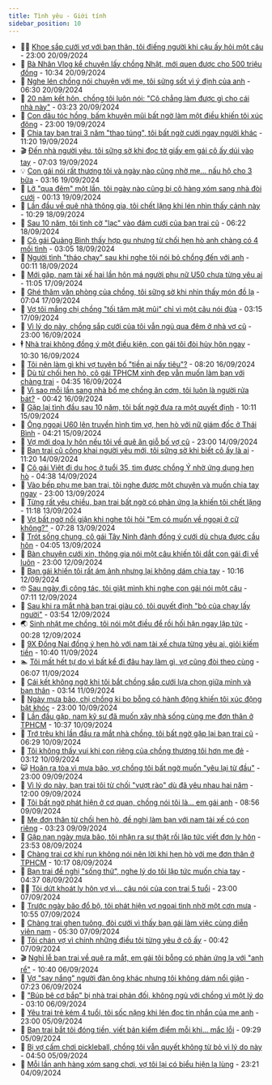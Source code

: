 ```yaml
---
title: Tình yêu - Giới tính
sidebar_position: 10
---
```


<!-- dantri-tinh-yeu-gioi-tinh:START -->
- 👨‍🏫 [Khoe sắp cưới vợ với bạn thân, tôi điếng người khi cậu ấy hỏi một câu](https://dantri.com.vn/tinh-yeu-gioi-tinh/khoe-sap-cuoi-vo-voi-ban-than-toi-dieng-nguoi-khi-cau-ay-hoi-mot-cau-20240920162317042.htm) - 23:00 20/09/2024
- 🦣 [Bà Nhân Vlog kể chuyện lấy chồng Nhật, mới quen được cho 500 triệu đồng](https://dantri.com.vn/tinh-yeu-gioi-tinh/ba-nhan-vlog-ke-chuyen-lay-chong-nhat-moi-quen-duoc-cho-500-trieu-dong-20240920092654581.htm) - 10:34 20/09/2024
- 🔭 [Nghe lén chồng nói chuyện với mẹ, tôi sửng sốt vì ý định của anh](https://dantri.com.vn/tinh-yeu-gioi-tinh/nghe-len-chong-noi-chuyen-voi-me-toi-sung-sot-vi-y-dinh-cua-anh-20240919162643050.htm) - 06:30 20/09/2024
- 🧐 [20 năm kết hôn, chồng tôi luôn nói: &quot;Cô chẳng làm được gì cho cái nhà này&quot;](https://dantri.com.vn/tinh-yeu-gioi-tinh/20-nam-ket-hon-chong-toi-luon-noi-co-chang-lam-duoc-gi-cho-cai-nha-nay-20240912204642592.htm) - 03:23 20/09/2024
- 🫶 [Con dâu tóc hồng, bấm khuyên mũi bất ngờ làm một điều khiến tôi xúc động](https://dantri.com.vn/tinh-yeu-gioi-tinh/con-dau-toc-hong-bam-khuyen-mui-bat-ngo-lam-mot-dieu-khien-toi-xuc-dong-20240919174659309.htm) - 23:00 19/09/2024
- 💃 [Chia tay bạn trai 3 năm &quot;thao túng&quot;, tôi bất ngờ cưới ngay người khác](https://dantri.com.vn/tinh-yeu-gioi-tinh/chia-tay-ban-trai-3-nam-thao-tung-toi-bat-ngo-cuoi-ngay-nguoi-khac-20240919152247934.htm) - 11:20 19/09/2024
- 🎬 [Đến nhà người yêu, tôi sững sờ khi đọc tờ giấy em gái cô ấy dúi vào tay](https://dantri.com.vn/tinh-yeu-gioi-tinh/den-nha-nguoi-yeu-toi-sung-so-khi-doc-to-giay-em-gai-co-ay-dui-vao-tay-20240919101859587.htm) - 07:03 19/09/2024
- 💡 [Con gái nói rất thương tôi và ngày nào cũng nhờ mẹ... nấu hộ cho 3 bữa](https://dantri.com.vn/tinh-yeu-gioi-tinh/con-gai-noi-rat-thuong-toi-va-ngay-nao-cung-nho-me-nau-ho-cho-3-bua-20240919100311085.htm) - 03:16 19/09/2024
- 🙉 [Lỡ &quot;qua đêm&quot; một lần, tôi ngày nào cũng bị cô hàng xóm sang nhà đòi cưới](https://dantri.com.vn/tinh-yeu-gioi-tinh/lo-qua-dem-mot-lan-toi-ngay-nao-cung-bi-co-hang-xom-sang-nha-doi-cuoi-20240918161332006.htm) - 00:13 19/09/2024
- 🚦 [Lần đầu về quê nhà thông gia, tôi chết lặng khi lén nhìn thấy cảnh này](https://dantri.com.vn/tinh-yeu-gioi-tinh/lan-dau-ve-que-nha-thong-gia-toi-chet-lang-khi-len-nhin-thay-canh-nay-20240918163250702.htm) - 10:29 18/09/2024
- 🥸 [Sau 10 năm, tôi tình cờ &quot;lạc&quot; vào đám cưới của bạn trai cũ](https://dantri.com.vn/tinh-yeu-gioi-tinh/sau-10-nam-toi-tinh-co-lac-vao-dam-cuoi-cua-ban-trai-cu-20240918123828288.htm) - 06:22 18/09/2024
- 🤡 [Cô gái Quảng Bình thấy hợp gu nhưng từ chối hẹn hò anh chàng có 4 mối tình](https://dantri.com.vn/tinh-yeu-gioi-tinh/co-gai-quang-binh-thay-hop-gu-nhung-tu-choi-hen-ho-anh-chang-co-4-moi-tinh-20240918083107220.htm) - 03:05 18/09/2024
- 🦩 [Người tình &quot;tháo chạy&quot; sau khi nghe tôi nói bỏ chồng đến với anh](https://dantri.com.vn/tinh-yeu-gioi-tinh/nguoi-tinh-thao-chay-sau-khi-nghe-toi-noi-bo-chong-den-voi-anh-20240917152237622.htm) - 00:11 18/09/2024
- 🤡 [Mới gặp, nam tài xế hai lần hôn má người phụ nữ U50 chưa từng yêu ai](https://dantri.com.vn/tinh-yeu-gioi-tinh/moi-gap-nam-tai-xe-hai-lan-hon-ma-nguoi-phu-nu-u50-chua-tung-yeu-ai-20240917113332835.htm) - 11:05 17/09/2024
- 🌊 [Ghé thăm văn phòng của chồng, tôi sững sờ khi nhìn thấy món đồ lạ](https://dantri.com.vn/tinh-yeu-gioi-tinh/ghe-tham-van-phong-cua-chong-toi-sung-so-khi-nhin-thay-mon-do-la-20240913133012120.htm) - 07:04 17/09/2024
- 🐘 [Vợ tôi mắng chị chồng &quot;tối tăm mặt mũi&quot; chỉ vì một câu nói đùa](https://dantri.com.vn/tinh-yeu-gioi-tinh/vo-toi-mang-chi-chong-toi-tam-mat-mui-chi-vi-mot-cau-noi-dua-20240917093037204.htm) - 03:15 17/09/2024
- 🚀 [Vì lý do này, chồng sắp cưới của tôi vẫn ngủ qua đêm ở nhà vợ cũ](https://dantri.com.vn/tinh-yeu-gioi-tinh/vi-ly-do-nay-chong-sap-cuoi-cua-toi-van-ngu-qua-dem-o-nha-vo-cu-20240917021341794.htm) - 23:00 16/09/2024
- 🕴 [Nhà trai không đồng ý một điều kiện, con gái tôi đòi hủy hôn ngay](https://dantri.com.vn/tinh-yeu-gioi-tinh/nha-trai-khong-dong-y-mot-dieu-kien-con-gai-toi-doi-huy-hon-ngay-20240916171623869.htm) - 10:30 16/09/2024
- 🚀 [Tôi nên làm gì khi vợ tuyên bố &quot;tiền ai nấy tiêu&quot;?](https://dantri.com.vn/tinh-yeu-gioi-tinh/toi-nen-lam-gi-khi-vo-tuyen-bo-tien-ai-nay-tieu-20240916152001013.htm) - 08:20 16/09/2024
- 👺 [Dù từ chối hẹn hò, cô gái TPHCM xinh đẹp vẫn muốn làm bạn với chàng trai](https://dantri.com.vn/tinh-yeu-gioi-tinh/du-tu-choi-hen-ho-co-gai-tphcm-xinh-dep-van-muon-lam-ban-voi-chang-trai-20240916090954893.htm) - 04:35 16/09/2024
- 💄 [Vì sao mỗi lần sang nhà bố mẹ chồng ăn cơm, tôi luôn là người rửa bát?](https://dantri.com.vn/tinh-yeu-gioi-tinh/vi-sao-moi-lan-sang-nha-bo-me-chong-an-com-toi-luon-la-nguoi-rua-bat-20240913113752510.htm) - 00:42 16/09/2024
- 🌊 [Gặp lại tình đầu sau 10 năm, tôi bất ngờ đưa ra một quyết định](https://dantri.com.vn/tinh-yeu-gioi-tinh/gap-lai-tinh-dau-sau-10-nam-toi-bat-ngo-dua-ra-mot-quyet-dinh-20240915112948204.htm) - 10:11 15/09/2024
- 🚦 [Ông ngoại U60 lên truyền hình tìm vợ, hẹn hò với nữ giám đốc ở Thái Bình](https://dantri.com.vn/tinh-yeu-gioi-tinh/ong-ngoai-u60-len-truyen-hinh-tim-vo-hen-ho-voi-nu-giam-doc-o-thai-binh-20240915072246747.htm) - 04:21 15/09/2024
- 👹 [Vợ mới dọa ly hôn nếu tôi về quê ăn giỗ bố vợ cũ](https://dantri.com.vn/tinh-yeu-gioi-tinh/vo-moi-doa-ly-hon-neu-toi-ve-que-an-gio-bo-vo-cu-20240914130511794.htm) - 23:00 14/09/2024
- 🚀 [Bạn trai cũ công khai người yêu mới, tôi sững sờ khi biết cô ấy là ai](https://dantri.com.vn/tinh-yeu-gioi-tinh/ban-trai-cu-cong-khai-nguoi-yeu-moi-toi-sung-so-khi-biet-co-ay-la-ai-20240914101914790.htm) - 11:20 14/09/2024
- 🌁 [Cô gái Việt đi du học ở tuổi 35, tìm được chồng Ý nhờ ứng dụng hẹn hò](https://dantri.com.vn/tinh-yeu-gioi-tinh/co-gai-viet-di-du-hoc-o-tuoi-35-tim-duoc-chong-y-nho-ung-dung-hen-ho-20240914102808453.htm) - 04:38 14/09/2024
- 🧰 [Vào bếp phụ mẹ bạn trai, tôi nghe được một chuyện và muốn chia tay ngay](https://dantri.com.vn/tinh-yeu-gioi-tinh/vao-bep-phu-me-ban-trai-toi-nghe-duoc-mot-chuyen-va-muon-chia-tay-ngay-20240914005213856.htm) - 23:00 13/09/2024
- 🦅 [Từng rất yêu chiều, bạn trai bất ngờ có phản ứng lạ khiến tôi chết lặng](https://dantri.com.vn/tinh-yeu-gioi-tinh/tung-rat-yeu-chieu-ban-trai-bat-ngo-co-phan-ung-la-khien-toi-chet-lang-20240911225117961.htm) - 11:18 13/09/2024
- 🌈 [Vợ bất ngờ nổi giận khi nghe tôi hỏi &quot;Em có muốn về ngoại ở cữ không?&quot;](https://dantri.com.vn/tinh-yeu-gioi-tinh/vo-bat-ngo-noi-gian-khi-nghe-toi-hoi-em-co-muon-ve-ngoai-o-cu-khong-20240912105410424.htm) - 07:28 13/09/2024
- 🌋 [Trót sống chung, cô gái Tây Ninh đành đồng ý cưới dù chưa được cầu hôn](https://dantri.com.vn/tinh-yeu-gioi-tinh/trot-song-chung-co-gai-tay-ninh-danh-dong-y-cuoi-du-chua-duoc-cau-hon-20240913104445532.htm) - 04:05 13/09/2024
- 👺 [Bàn chuyện cưới xin, thông gia nói một câu khiến tôi dắt con gái đi về luôn](https://dantri.com.vn/tinh-yeu-gioi-tinh/ban-chuyen-cuoi-xin-thong-gia-noi-mot-cau-khien-toi-dat-con-gai-di-ve-luon-20240912155350433.htm) - 23:00 12/09/2024
- 🎃 [Bạn gái khiến tôi rất ám ảnh nhưng lại không dám chia tay](https://dantri.com.vn/tinh-yeu-gioi-tinh/ban-gai-khien-toi-rat-am-anh-nhung-lai-khong-dam-chia-tay-20240912171529506.htm) - 10:16 12/09/2024
- 🤓 [Sau ngày đi công tác, tôi giật mình khi nghe con gái nói một câu](https://dantri.com.vn/tinh-yeu-gioi-tinh/sau-ngay-di-cong-tac-toi-giat-minh-khi-nghe-con-gai-noi-mot-cau-20240911105801917.htm) - 07:11 12/09/2024
- 🤠 [Sau khi ra mắt nhà bạn trai giàu có, tôi quyết định &quot;bỏ của chạy lấy người&quot;](https://dantri.com.vn/tinh-yeu-gioi-tinh/sau-khi-ra-mat-nha-ban-trai-giau-co-toi-quyet-dinh-bo-cua-chay-lay-nguoi-20240910114814036.htm) - 03:54 12/09/2024
- 🌏 [Sinh nhật mẹ chồng, tôi nói một điều để rồi hối hận ngay lập tức](https://dantri.com.vn/tinh-yeu-gioi-tinh/sinh-nhat-me-chong-toi-noi-mot-dieu-de-roi-hoi-han-ngay-lap-tuc-20240909102920011.htm) - 00:28 12/09/2024
- 🚀 [9X Đồng Nai đồng ý hẹn hò với nam tài xế chưa từng yêu ai, giỏi kiếm tiền](https://dantri.com.vn/tinh-yeu-gioi-tinh/9x-dong-nai-dong-y-hen-ho-voi-nam-tai-xe-chua-tung-yeu-ai-gioi-kiem-tien-20240911081616058.htm) - 10:40 11/09/2024
- 🏊 [Tôi mất hết tự do vì bất kể đi đâu hay làm gì, vợ cũng đòi theo cùng](https://dantri.com.vn/tinh-yeu-gioi-tinh/toi-mat-het-tu-do-vi-bat-ke-di-dau-hay-lam-gi-vo-cung-doi-theo-cung-20240911000841195.htm) - 06:07 11/09/2024
- 🦒 [Cái kết không ngờ khi tôi bắt chồng sắp cưới lựa chọn giữa mình và bạn thân](https://dantri.com.vn/tinh-yeu-gioi-tinh/cai-ket-khong-ngo-khi-toi-bat-chong-sap-cuoi-lua-chon-giua-minh-va-ban-than-20240908223902369.htm) - 03:14 11/09/2024
- 💂 [Ngày mưa bão, chị chồng ki bo bỗng có hành động khiến tôi xúc động bật khóc](https://dantri.com.vn/tinh-yeu-gioi-tinh/ngay-mua-bao-chi-chong-ki-bo-bong-co-hanh-dong-khien-toi-xuc-dong-bat-khoc-20240910151119022.htm) - 23:00 10/09/2024
- 💫 [Lần đầu gặp, nam kỹ sư đã muốn xây nhà sống cùng mẹ đơn thân ở TPHCM](https://dantri.com.vn/tinh-yeu-gioi-tinh/lan-dau-gap-nam-ky-su-da-muon-xay-nha-song-cung-me-don-than-o-tphcm-20240910095950977.htm) - 10:37 10/09/2024
- 🧠 [Trớ trêu khi lần đầu ra mắt nhà chồng, tôi bất ngờ gặp lại bạn trai cũ](https://dantri.com.vn/tinh-yeu-gioi-tinh/tro-treu-khi-lan-dau-ra-mat-nha-chong-toi-bat-ngo-gap-lai-ban-trai-cu-20240910132718840.htm) - 06:29 10/09/2024
- 🎡 [Tôi không thấy vui khi con riêng của chồng thương tôi hơn mẹ đẻ](https://dantri.com.vn/tinh-yeu-gioi-tinh/toi-khong-thay-vui-khi-con-rieng-cua-chong-thuong-toi-hon-me-de-20240910091204402.htm) - 03:12 10/09/2024
- 😺 [Hoãn ra tòa vì mưa bão, vợ chồng tôi bất ngờ muốn &quot;yêu lại từ đầu&quot;](https://dantri.com.vn/tinh-yeu-gioi-tinh/hoan-ra-toa-vi-mua-bao-vo-chong-toi-bat-ngo-muon-yeu-lai-tu-dau-20240910004352710.htm) - 23:00 09/09/2024
- 🥰 [Vì lý do này, bạn trai tôi từ chối &quot;vượt rào&quot; dù đã yêu nhau hai năm](https://dantri.com.vn/tinh-yeu-gioi-tinh/vi-ly-do-nay-ban-trai-toi-tu-choi-vuot-rao-du-da-yeu-nhau-hai-nam-20240909160819817.htm) - 12:00 09/09/2024
- 🐲 [Tôi bất ngờ phát hiện ở cơ quan, chồng nói tôi là... em gái anh](https://dantri.com.vn/tinh-yeu-gioi-tinh/toi-bat-ngo-phat-hien-o-co-quan-chong-noi-toi-la-em-gai-anh-20240908194619606.htm) - 08:56 09/09/2024
- 🌝 [Mẹ đơn thân từ chối hẹn hò, đề nghị làm bạn với nam tài xế có con riêng](https://dantri.com.vn/tinh-yeu-gioi-tinh/me-don-than-tu-choi-hen-ho-de-nghi-lam-ban-voi-nam-tai-xe-co-con-rieng-20240909095304675.htm) - 03:23 09/09/2024
- 🐲 [Gặp nạn ngày mưa bão, tôi nhận ra sự thật rồi lập tức viết đơn ly hôn](https://dantri.com.vn/tinh-yeu-gioi-tinh/gap-nan-ngay-mua-bao-toi-nhan-ra-su-that-roi-lap-tuc-viet-don-ly-hon-20240909065234208.htm) - 23:53 08/09/2024
- 📝 [Chàng trai cơ khí run không nói nên lời khi hẹn hò với mẹ đơn thân ở TPHCM](https://dantri.com.vn/tinh-yeu-gioi-tinh/chang-trai-co-khi-run-khong-noi-nen-loi-khi-hen-ho-voi-me-don-than-o-tphcm-20240908095652658.htm) - 10:17 08/09/2024
- 🦏 [Bạn trai đề nghị &quot;sống thử&quot;, nghe lý do tôi lập tức muốn chia tay](https://dantri.com.vn/tinh-yeu-gioi-tinh/ban-trai-de-nghi-song-thu-nghe-ly-do-toi-lap-tuc-muon-chia-tay-20240907170346720.htm) - 04:37 08/09/2024
- 🧑‍🏫 [Tôi dứt khoát ly hôn vợ vì... câu nói của con trai 5 tuổi](https://dantri.com.vn/tinh-yeu-gioi-tinh/toi-dut-khoat-ly-hon-vo-vi-cau-noi-cua-con-trai-5-tuoi-20240907121622680.htm) - 23:00 07/09/2024
- 🦍 [Trước ngày bão đổ bộ, tôi phát hiện vợ ngoại tình nhờ một cơn mưa](https://dantri.com.vn/tinh-yeu-gioi-tinh/truoc-ngay-bao-do-bo-toi-phat-hien-vo-ngoai-tinh-nho-mot-con-mua-20240907103250310.htm) - 10:55 07/09/2024
- 🌋 [Chàng trai ghen tuông, đòi cưới vì thấy bạn gái làm việc cùng diễn viên nam](https://dantri.com.vn/tinh-yeu-gioi-tinh/chang-trai-ghen-tuong-doi-cuoi-vi-thay-ban-gai-lam-viec-cung-dien-vien-nam-20240907095708780.htm) - 05:30 07/09/2024
- 💯 [Tôi chán vợ vì chính những điều tôi từng yêu ở cô ấy](https://dantri.com.vn/tinh-yeu-gioi-tinh/toi-chan-vo-vi-chinh-nhung-dieu-toi-tung-yeu-o-co-ay-20240907074144806.htm) - 00:42 07/09/2024
- 🎬 [Nghỉ lễ bạn trai về quê ra mắt, em gái tôi bỗng có phản ứng lạ với &quot;anh rể&quot;](https://dantri.com.vn/tinh-yeu-gioi-tinh/nghi-le-ban-trai-ve-que-ra-mat-em-gai-toi-bong-co-phan-ung-la-voi-anh-re-20240901100520905.htm) - 10:40 06/09/2024
- 📝 [Vợ &quot;say nắng&quot; người đàn ông khác nhưng tôi không dám nổi giận](https://dantri.com.vn/tinh-yeu-gioi-tinh/vo-say-nang-nguoi-dan-ong-khac-nhung-toi-khong-dam-noi-gian-20240905162900932.htm) - 07:23 06/09/2024
- 🧐 [&quot;Búp bê cơ bắp&quot; bị nhà trai phản đối, không ngủ với chồng vì một lý do](https://dantri.com.vn/tinh-yeu-gioi-tinh/bup-be-co-bap-bi-nha-trai-phan-doi-khong-ngu-voi-chong-vi-mot-ly-do-20240906085348766.htm) - 03:10 06/09/2024
- 🤠 [Yêu trai trẻ kém 4 tuổi, tôi sốc nặng khi lén đọc tin nhắn của mẹ anh](https://dantri.com.vn/tinh-yeu-gioi-tinh/yeu-trai-tre-kem-4-tuoi-toi-soc-nang-khi-len-doc-tin-nhan-cua-me-anh-20240905115340305.htm) - 23:00 05/09/2024
- 💼 [Bạn trai bắt tôi đóng tiền, viết bản kiểm điểm mỗi khi... mắc lỗi](https://dantri.com.vn/tinh-yeu-gioi-tinh/ban-trai-bat-toi-dong-tien-viet-ban-kiem-diem-moi-khi-mac-loi-20240905114703533.htm) - 09:29 05/09/2024
- 💪 [Bị vợ cấm chơi pickleball, chồng tôi vẫn quyết không từ bỏ vì lý do này](https://dantri.com.vn/tinh-yeu-gioi-tinh/bi-vo-cam-choi-pickleball-chong-toi-van-quyet-khong-tu-bo-vi-ly-do-nay-20240904153840959.htm) - 04:50 05/09/2024
- 💂 [Mỗi lần anh hàng xóm sang chơi, vợ tôi lại có biểu hiện lạ lùng](https://dantri.com.vn/tinh-yeu-gioi-tinh/moi-lan-anh-hang-xom-sang-choi-vo-toi-lai-co-bieu-hien-la-lung-20240904154721405.htm) - 23:21 04/09/2024<!-- dantri-tinh-yeu-gioi-tinh:END -->
